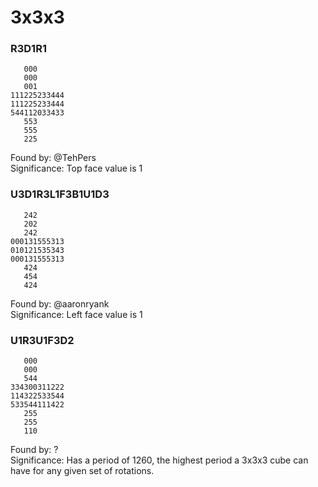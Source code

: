 # 3x3x3

### R3D1R1

       000
       000
       001
    111225233444
    111225233444
    544112033433
       553
       555
       225

Found by: @TehPers  
Significance: Top face value is 1

### U3D1R3L1F3B1U1D3

       242
       202
       242
    000131555313
    010121535343
    000131555313
       424
       454
       424

Found by: @aaronryank  
Significance: Left face value is 1

### U1R3U1F3D2

       000
       000
       544
    334300311222
    114322533544
    533544111422
       255
       255
       110

Found by: ?  
Significance: Has a period of 1260, the highest period a 3x3x3 cube can have for any given set of rotations.
